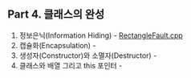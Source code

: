 ## Part 4. 클래스의 완성
1) 정보은닉(Information Hiding) - [RectangleFault.cpp](https://github.com/je-s0n/cpp-playground/blob/main/cp4/RectangleFault.cpp)
2) 캡슐화(Encapsulation) -
3) 생성자(Constructor)와 소멸자(Destructor) -
4) 클래스와 배열 그리고 this 포인터 -
